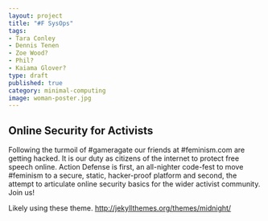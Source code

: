 ```yaml
---
layout: project
title: "#F SysOps"
tags:
- Tara Conley
- Dennis Tenen
- Zoe Wood?
- Phil?
- Kaiama Glover?
type: draft
published: true
category: minimal-computing
image: woman-poster.jpg
---
```


## Online Security for Activists
Following the turmoil of \#gameragate our friends at \#feminism.com are getting hacked. It is our duty as citizens of the internet to protect free speech online. Action Defense is first, an all-nighter code-fest to move #feminism to a secure, static, hacker-proof platform and second, the attempt to articulate online security basics for the wider activist community. Join us!

Likely using these theme.
http://jekyllthemes.org/themes/midnight/
